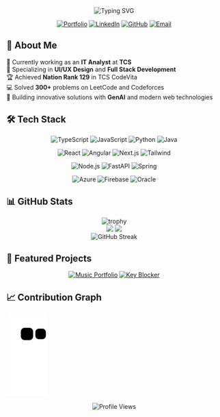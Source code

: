 <div align="center">
  <img src="https://readme-typing-svg.herokuapp.com?font=Fira+Code&duration=1500&pause=750&color=2C974B&center=true&vCenter=true&multiline=true&width=535&height=100&repeat=false&lines=Hi+👋+I'm+Indranil+Bhattacharya;Full+Stack+Developer+%7C+UI%2FUX+Designer+%F0%9F%9A%80" alt="Typing SVG" />
</div>

<div align="center">
  
[![Portfolio](https://img.shields.io/badge/Portfolio-indranildev.in-blue?style=for-the-badge&logo=firefox-browser&logoColor=white)](https://indranildev.in)
[![LinkedIn](https://img.shields.io/badge/LinkedIn-Connect-blue?style=for-the-badge&logo=linkedin)](https://www.linkedin.com/in/indranil-bhattacharya/)
[![GitHub](https://img.shields.io/badge/GitHub-Follow-181717?style=for-the-badge&logo=github)](https://github.com/IndranilBhattacharya)
[![Email](https://img.shields.io/badge/Email-Contact-red?style=for-the-badge&logo=gmail)](mailto:indranil.b.professional@gmail.com)
  
</div>

## 💫 About Me

🔭 Currently working as an **IT Analyst** at **TCS**  
🌱 Specializing in **UI/UX Design** and **Full Stack Development**  
🏆 Achieved **Nation Rank 129** in TCS CodeVita  
💻 Solved **300+** problems on LeetCode and Codeforces  
🚀 Building innovative solutions with **GenAI** and modern web technologies

## 🛠️ Tech Stack

<div align="center">

![TypeScript](https://img.shields.io/badge/TypeScript-007ACC?style=for-the-badge&logo=typescript&logoColor=white)
![JavaScript](https://img.shields.io/badge/JavaScript-F7DF1E?style=for-the-badge&logo=javascript&logoColor=black)
![Python](https://img.shields.io/badge/Python-3776AB?style=for-the-badge&logo=python&logoColor=white)
![Java](https://img.shields.io/badge/Java-ED8B00?style=for-the-badge&logo=openjdk&logoColor=white)

![React](https://img.shields.io/badge/React-20232A?style=for-the-badge&logo=react&logoColor=61DAFB)
![Angular](https://img.shields.io/badge/Angular-DD0031?style=for-the-badge&logo=angular&logoColor=white)
![Next.js](https://img.shields.io/badge/Next.js-000000?style=for-the-badge&logo=next.js&logoColor=white)
![Tailwind](https://img.shields.io/badge/Tailwind_CSS-38B2AC?style=for-the-badge&logo=tailwind-css&logoColor=white)

![Node.js](https://img.shields.io/badge/Node.js-43853D?style=for-the-badge&logo=node.js&logoColor=white)
![FastAPI](https://img.shields.io/badge/FastAPI-009688?style=for-the-badge&logo=fastapi&logoColor=white)
![Spring](https://img.shields.io/badge/Spring-6DB33F?style=for-the-badge&logo=spring&logoColor=white)

![Azure](https://img.shields.io/badge/Azure-0089D6?style=for-the-badge&logo=microsoft-azure&logoColor=white)
![Firebase](https://img.shields.io/badge/Firebase-FFCA28?style=for-the-badge&logo=firebase&logoColor=black)
![Oracle](https://img.shields.io/badge/Oracle-F80000?style=for-the-badge&logo=oracle&logoColor=white)

</div>

## 📊 GitHub Stats

<div align="center">
  <img src="https://github-profile-trophy.vercel.app/?username=IndranilBhattacharya&theme=radical&row=1&column=7" alt="trophy" />
</div>

<div align="center">
  <img height="180em" src="https://github-readme-stats.vercel.app/api?username=IndranilBhattacharya&show_icons=true&theme=radical&include_all_commits=true&count_private=true"/>
  <img height="180em" src="https://github-readme-stats.vercel.app/api/top-langs/?username=IndranilBhattacharya&layout=compact&langs_count=7&theme=radical"/>
</div>

<div align="center">
  <img src="https://github-readme-streak-stats.herokuapp.com/?user=IndranilBhattacharya&theme=radical" alt="GitHub Streak" />
</div>

## 🎯 Featured Projects

<div align="center">

[![Music Portfolio](https://github-readme-stats.vercel.app/api/pin/?username=IndranilBhattacharya&repo=subhasish-music-portfolio&theme=radical)](https://github.com/IndranilBhattacharya/music-portfolio)
[![Key Blocker](https://github-readme-stats.vercel.app/api/pin/?username=IndranilBhattacharya&repo=KEY_BLOCKER&theme=radical)](https://github.com/IndranilBhattacharya/key-blocker)

</div>

## 📈 Contribution Graph

![Snake animation](https://github.com/IndranilBhattacharya/IndranilBhattacharya/blob/output/github-contribution-grid-snake.svg)

<div align="center">
  <img src="https://komarev.com/ghpvc/?username=IndranilBhattacharya&label=Profile%20views&color=0e75b6&style=flat" alt="Profile Views" />
</div>
